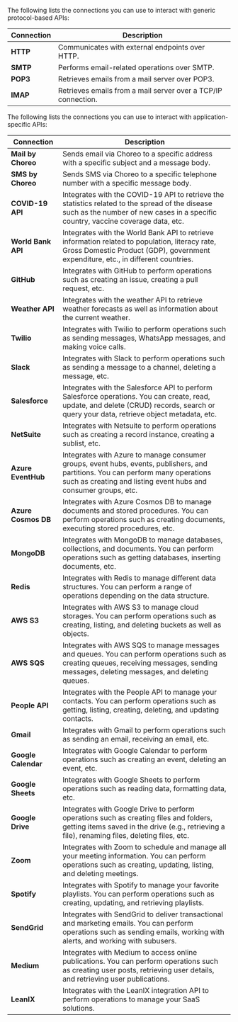 The following lists the connections you can use to interact with generic protocol-based APIs:

| **Connection** | **Description**                                               |
|----------------|---------------------------------------------------------------|
| **HTTP**       | Communicates with external endpoints over HTTP.               |
| **SMTP**       | Performs email-related operations over SMTP.                  |
| **POP3**       | Retrieves emails from a mail server over POP3.                |
| **IMAP**       | Retrieves emails from a mail server over a TCP/IP connection. |

The following lists the connections you can use to interact with application-specific APIs:

| **Connection**      | **Description**                                                                                |
|---------------------|------------------------------------------------------------------------------------------------|
| **Mail by Choreo**  | Sends email via Choreo to a specific address with a specific subject and a message body.        |
| **SMS by Choreo**   | Sends SMS via Choreo to a specific telephone number with a specific message body.               |
| **COVID-19 API**    | Integrates with the COVID-19 API to retrieve the statistics related to the spread of the disease such as the number of new cases in a specific country, vaccine coverage data, etc. |
| **World Bank API**  | Integrates with the World Bank API to retrieve information related to population, literacy rate, Gross Domestic Product (GDP), government expenditure, etc., in different countries. |
| **GitHub**          | Integrates with GitHub to perform operations such as creating an issue, creating a pull request, etc. |
| **Weather API**     | Integrates with the weather API to retrieve weather forecasts as well as information about the current weather. |
| **Twilio**          | Integrates with Twilio to perform operations such as sending messages, WhatsApp messages, and making voice calls. |
| **Slack**           | Integrates with Slack to perform operations such as sending a message to a channel, deleting a message, etc. |
| **Salesforce**      | Integrates with the Salesforce API to perform Salesforce operations. You can create, read, update, and delete (CRUD) records, search or query your data, retrieve object metadata, etc. |
| **NetSuite**        | Integrates with Netsuite to perform operations such as creating a record instance, creating a sublist, etc. |
| **Azure EventHub**  | Integrates with Azure to manage consumer groups, event hubs, events, publishers, and partitions. You can perform many operations such as creating and listing event hubs and consumer groups, etc. |
| **Azure Cosmos DB** | Integrates with Azure Cosmos DB to manage documents and stored procedures. You can perform operations such as creating documents, executing stored procedures, etc. |
| **MongoDB**         | Integrates with MongoDB to manage databases, collections, and documents. You can perform operations such as getting databases, inserting documents, etc. |
| **Redis**           | Integrates with Redis to manage different data structures. You can perform a range of operations depending on the data structure. |
| **AWS S3**          | Integrates with AWS S3 to manage cloud storages. You can perform operations such as creating, listing, and deleting buckets as well as objects. |
| **AWS SQS**         | Integrates with AWS SQS to manage messages and queues. You can perform operations such as creating queues, receiving messages, sending messages, deleting messages, and deleting queues. |
| **People API**      | Integrates with the People API to manage your contacts. You can perform operations such as getting, listing, creating, deleting, and updating contacts. |
| **Gmail**           | Integrates with Gmail to perform operations such as sending an email, receiving an email, etc.  |
| **Google Calendar** | Integrates with Google Calendar to perform operations such as creating an event, deleting an event, etc. |
| **Google Sheets**   | Integrates with Google Sheets to perform operations such as reading data, formatting data, etc. |
| **Google Drive**    | Integrates with Google Drive to perform operations such as creating files and folders, getting items saved in the drive (e.g., retrieving a file), renaming files, deleting files, etc. |
| **Zoom**            | Integrates with Zoom to schedule and manage all your meeting information. You can perform operations such as creating, updating, listing, and deleting meetings. |
| **Spotify**         | Integrates with Spotify to manage your favorite playlists. You can perform operations such as creating, updating, and retrieving playlists. |
| **SendGrid**        | Integrates with SendGrid to deliver transactional and marketing emails. You can perform operations such as sending emails, working with alerts, and working with subusers. |
| **Medium**          | Integrates with Medium to access online publications. You can perform operations such as creating user posts, retrieving user details, and retrieving user publications. |
| **LeanIX**          | Integrates with the LeanIX integration API to perform operations to manage your SaaS solutions.  |

